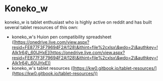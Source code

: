 # Koneko\_w

koneko\_w is tablet enthusiast who is highly active on reddit and has built several tablet resources of this own:

* koneko\_w's Huion pen compatibility spreadsheet ([https://onedrive.live.com/view.aspx?resid=FE877F3F79694F2A!128\&ithint=file%2cxlsx\&wdo=2\&authkey=!AIk1r64\_60lJHxE](https://onedrive.live.com/view.aspx?resid=FE877F3F79694F2A!128\&ithint=file%2cxlsx\&wdo=2\&authkey=!AIk1r64\_60lJHxE))
* koneko\_w's tablet resources ([https://kw0.gitbook.io/tablet-resources/](https://kw0.gitbook.io/tablet-resources/))
